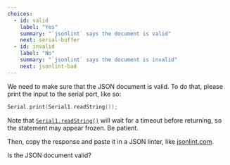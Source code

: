 ```yaml
---
choices:
  - id: valid
    label: "Yes"
    summary: "`jsonlint` says the document is valid"
    next: serial-buffer
  - id: invalid
    label: "No"
    summary: "`jsonlint` says the document is invalid"
    next: jsonlint-bad
---
```


We need to make sure that the JSON document is valid.
To do that, please print the input to the serial port, like so:

```c++
Serial.print(Serial1.readString());
```

Note that [`Serial1.readString()`](https://www.arduino.cc/reference/en/language/functions/communication/serial/readstring/) will wait for a timeout before returning, so the statement may appear frozen. Be patient.

Then, copy the response and paste it in a JSON linter, like [jsonlint.com](https://jsonlint.com/).

Is the JSON document valid?